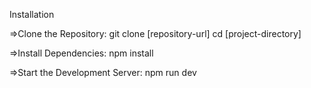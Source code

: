 Installation

=>Clone the Repository:
git clone [repository-url]
cd [project-directory]


=>Install Dependencies:
npm install


=>Start the Development Server:
npm run dev
